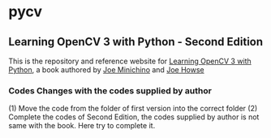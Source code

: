 # pycv
## Learning OpenCV 3 with Python - Second Edition

This is the repository and reference website for [Learning OpenCV 3 with Python](https://www.packtpub.com/application-development/learning-opencv-3-computer-vision-python-second-edition), a book authored by [Joe Minichino](https://github.com/techfort) and [Joe Howse](https://github.com/JoeHowse)

### Codes Changes with the codes supplied by author
(1) Move the code from the folder of first version into the correct folder
(2) Complete the codes of Second Edition, the codes supplied by author is not same with the book. Here try to complete it.